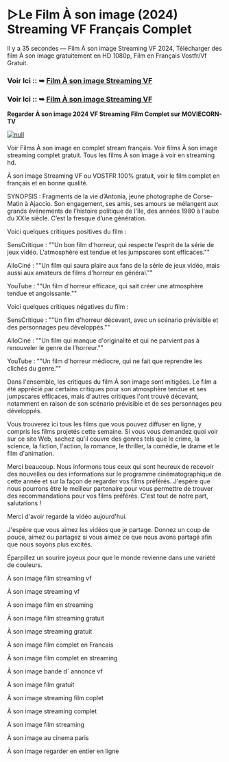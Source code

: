 # ▷Le Film À son image (2024) Streaming VF Français Complet
Il y a 35 secondes — Film À son image Streaming VF 2024, Télécharger des film À son image gratuitement en HD 1080p, Film en Français Vostfr/Vf Gratuit.

### Voir Ici :: ➥ [Film À son image Streaming VF](https://t.co/zQ0yYqMMFe)

### Voir Ici :: ➥ [Film À son image Streaming VF](https://t.co/zQ0yYqMMFe)

**Regarder À son image 2024 VF Streaming Film Complet sur MOVIECORN-TV**

[![null](https://static.wixstatic.com/media/855a25_043b5abeb4ae4d35ac003198e7fe56ed~mv2.gif)](https://t.co/zQ0yYqMMFe)

Voir Films À son image en complet stream français. Voir films À son image streaming complet gratuit. Tous les films À son image à voir en streaming hd.

À son image Streaming VF ou VOSTFR 100% gratuit, voir le film complet en français et en bonne qualité.

SYNOPSIS : Fragments de la vie d’Antonia, jeune photographe de Corse-Matin à Ajaccio. Son engagement, ses amis, ses amours se mélangent aux grands événements de l’histoire politique de l'île, des années 1980 à l'aube du XXIe siècle. C’est la fresque d’une génération.

Voici quelques critiques positives du film :

SensCritique : ""Un bon film d'horreur, qui respecte l'esprit de la série de jeux vidéo. L'atmosphère est tendue et les jumpscares sont efficaces.""

AlloCiné : ""Un film qui saura plaire aux fans de la série de jeux vidéo, mais aussi aux amateurs de films d'horreur en général.""

YouTube : ""Un film d'horreur efficace, qui sait créer une atmosphère tendue et angoissante.""

Voici quelques critiques négatives du film :

SensCritique : ""Un film d'horreur décevant, avec un scénario prévisible et des personnages peu développés.""

AlloCiné : ""Un film qui manque d'originalité et qui ne parvient pas à renouveler le genre de l'horreur.""

YouTube : ""Un film d'horreur médiocre, qui ne fait que reprendre les clichés du genre.""

Dans l'ensemble, les critiques du film À son image sont mitigées. Le film a été apprécié par certains critiques pour son atmosphère tendue et ses jumpscares efficaces, mais d'autres critiques l'ont trouvé décevant, notamment en raison de son scénario prévisible et de ses personnages peu développés.

Vous trouverez ici tous les films que vous pouvez diffuser en ligne, y compris les films projetés cette semaine. Si vous vous demandez quoi voir sur ce site Web, sachez qu'il couvre des genres tels que le crime, la science, la fiction, l'action, la romance, le thriller, la comédie, le drame et le film d'animation.

Merci beaucoup. Nous informons tous ceux qui sont heureux de recevoir des nouvelles ou des informations sur le programme cinématographique de cette année et sur la façon de regarder vos films préférés. J'espère que nous pourrons être le meilleur partenaire pour vous permettre de trouver des recommandations pour vos films préférés. C'est tout de notre part, salutations !

Merci d'avoir regardé la vidéo aujourd'hui.

J'espère que vous aimez les vidéos que je partage. Donnez un coup de pouce, aimez ou partagez si vous aimez ce que nous avons partagé afin que nous soyons plus excités.

Éparpillez un sourire joyeux pour que le monde revienne dans une variété de couleurs.

À son image film streaming vf

À son image streaming vf

À son image film en streaming

À son image film streaming gratuit

À son image streaming gratuit

À son image film complet en Francais

À son image film complet en streaming

À son image bande d` annonce vf

À son image film gratuit

À son image streaming film coplet

À son image streaming complet

À son image film streaming

À son image au cinema paris

À son image regarder en entier en ligne
